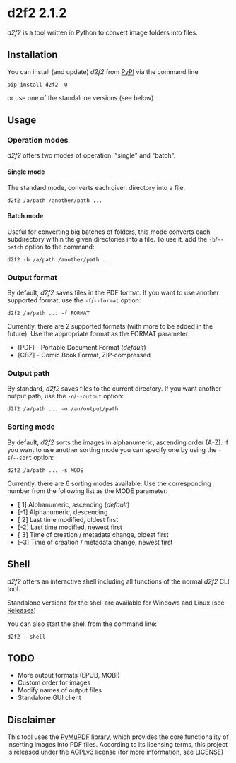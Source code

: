 # d2f2 2.1.2

*d2f2* is a tool written in Python to convert image folders into files.

## Installation

You can install (and update) *d2f2* from [PyPI](https://pypi.org/project/d2f2) via the command line

```commandline
pip install d2f2 -U
```

or use one of the standalone versions (see below).

## Usage

### Operation modes

*d2f2* offers two modes of operation: "single" and "batch".

#### Single mode

The standard mode, converts each given directory into a file.

```commandline
d2f2 /a/path /another/path ...
```

#### Batch mode

Useful for converting big batches of folders, this mode converts each subdirectory within the given directories into a file. To use it, add the ``-b``/``--batch`` option to the command:

```commandline
d2f2 -b /a/path /another/path ...
```

### Output format

By default, *d2f2* saves files in the PDF format. If you want to use another supported format, use the ``-f``/``--format`` option:

```commandline
d2f2 /a/path ... -f FORMAT
```

Currently, there are 2 supported formats (with more to be added in the future). Use the appropriate format as the FORMAT parameter:

* [PDF] - Portable Document Format (_default_)
* [CBZ] - Comic Book Format, ZIP-compressed

### Output path

By standard, *d2f2* saves files to the current directory. If you want another output path, use the ``-o``/``--output`` option:

```commandline
d2f2 /a/path ... -o /an/output/path 
```

### Sorting mode

By default, *d2f2* sorts the images in alphanumeric, ascending order (A-Z). If you want to use another sorting mode you can specify one by using the ``-s``/``--sort`` option:

```commandline
d2f2 /a/path ... -s MODE
```

Currently, there are 6 sorting modes available. Use the corresponding number from the following list as the MODE parameter:

* [ 1] Alphanumeric, ascending (_default_)
* [-1] Alphanumeric, descending
* [ 2] Last time modified, oldest first
* [-2] Last time modified, newest first
* [ 3] Time of creation / metadata change, oldest first
* [-3] Time of creation / metadata change, newest first

## Shell

*d2f2* offers an interactive shell including all functions of the normal *d2f2* CLI tool.

Standalone versions for the shell are available for Windows and Linux (see [Releases](https://github.com/DomCie/D2F2/releases))

You can also start the shell from the command line:

```commandline
d2f2 --shell
```

## TODO

* More output formats (EPUB, MOBI)
* Custom order for images
* Modify names of output files
* Standalone GUI client

## Disclaimer

This tool uses the [PyMuPDF](https://github.com/pymupdf/PyMuPDF) library, which provides the core functionality of inserting images into PDF files. According to its licensing terms, this project is released under the AGPLv3 license (for more information, see LICENSE)